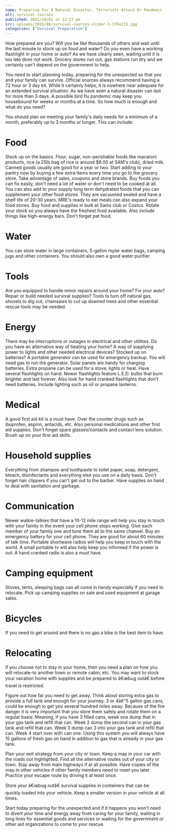 ```yaml
---
name: Preparing For A Natural Disaster, Terrorists Attack Or Pandemic
alt: survival courses
published: 2021/10/01 at 12:17 pm
src: uploads/2015/08/survival-courses-slider-1-370x215.jpg
categories: ["Survival Preparation"]
---
```

How prepared are you? Will you be like thousands of others and wait until the last minute to stock up on food and water? Do you even have a working flashlight in your home or auto? As we have clearly seen, waiting until it is too late does not work. Grocery stores run out, gas stations run dry and we certainly can't depend on the government to help.

You need to start planning today, preparing for the unexpected so that you and your family can survive. Official sources always recommend having a 72 hour or 3 day kit. While it certainly helps, it is nowhere near adequate for an extended survival situation. As we have seen a natural disaster can last for more than 3 days. A possible bird flu pandemic may keep you housebound for weeks or months at a time. So how much is enough and what do you need?

You should plan on meeting your family's daily needs for a minimum of a month, preferably up to 3 months or longer. This can include:

# Food
Stock up on the basics. Flour, sugar, non-perishable foods like macaroni products, rice (a 25lb bag of rice is around $6.00 at SAM's club), dried milk. Canned goods usually are good for a year or two. Start adding to your pantry now by buying a few extra items every time you go to the grocery store. Take advantage of sales, coupons and store brands. Buy foods you can fix easily, don't need a lot of water or don't need to be cooked at all. You can also add to your supply long term dehydrated foods that you can supplement your other food stores. They are vacuumed sealed and have a shelf life of 20-30 years. MRE's ready to eat meals can also expand your food stores. Buy food and supplies in bulk at Sams club or Costco. Rotate your stock so you always have the freshest food available. Also include things like high-energy bars. Don't forget pet food.

# Water
You can store water in large containers, 5-gallon mylar water bags, camping jugs and other containers. You should also own a good water purifier.

# Tools
Are you equipped to handle minor repairs around your home? Fix your auto? Repair or build needed survival supplies? Tools to turn off natural gas, shovels to dig out, chainsaws to cut up downed trees and other essential rescue tools may be needed.

# Energy
There may be interruptions or outages in electrical and other utilities. Do you have an alternative way of heating your home? A way of supplying power to lights and other needed electrical devices? Stocked up on batteries? A portable generator can be used for emergency backup. You will need gas to run the generator. Solar panels are handy for charging batteries. Extra propane can be used for a stove, lights or heat. Have several flashlights on hand. Newer flashlights feature L.E.D. bulbs that burn brighter and last forever. Also look for hand cranked flashlights that don't need batteries. Include lighting such as oil or propane lanterns.

# Medical
A good first aid kit is a must have. Over the counter drugs such as ibuprofen, aspirin, antacids, etc. Also personal medications and other first aid supplies. Don't forget spare glasses/contacts and contact lens solution. Brush up on your first aid skills.

# Household supplies
Everything from shampoo and toothpaste to toilet paper, soap, detergent, bleach, disinfectants and everything else you use on a daily basis. Don't forget hair clippers if you can't get out to the barber. Have supplies on hand to deal with sanitation and garbage.

# Communication
Newer walkie-talkies that have a 10-12 mile range will help you stay in touch with your family in the event your cell phone stops working. Give each member of your family one and tune them all to the same channel. Buy an emergency battery for your cell phone. They are good for about 60 minutes of talk time. Portable shortwave radios will help you keep in touch with the world. A small portable tv will also help keep you informed if the power is out. A hand cranked radio is also a must have.

# Camping equipment
Stoves, tents, sleeping bags can all come in handy especially if you need to relocate. Pick up camping supplies on sale and used equipment at garage sales.

# Bicycles
If you need to get around and there is no gas a bike is the best item to have.

# Relocating
if you choose not to stay in your home, then you need a plan on how you will relocate-to another town or remote cabin, etc. You may want to stock your vacation home with supplies and be prepared to â€œbug outâ€ before travel is restricted.

Figure out how far you need to get away. Think about storing extra gas to provide a full tank and enough for your journey. 3 or 4â€“5 gallon gas cans, could be enough to get you several hundred miles away. Because of the fire danger it is very important that you store them safely and rotate them on a regular basis. Meaning, if you have 3 filled cans, week one dump that in your gas tank and refill that can. Week 2 dump the second can in your gas tank and refill that can. Week 3 dump can 3 into your gas tank and refill that can. Week 4 start over with can one. Using this system you will always have 15 gallons of fresh gas on hand in addition to gas that is already in your gas tank.

Plan your exit strategy from your city or town. Keep a map in your car with the roads out highlighted. Find all the alternative routes out of your city or town. Stay away from main highways if at all possible. Have copies of the map in other vehicles if other family members need to meet you later. Practice your escape route by driving it at least once.

Store your â€œbug outâ€ survival supplies in containers that can be quickly loaded into your vehicle. Keep a smaller version in your vehicle at all times.

Start today preparing for the unexpected and if it happens you won't need to divert your time and energy away from caring for your family, waiting in long lines for essential goods and services or waiting for the government or other aid organizations to come to your rescue.